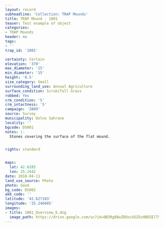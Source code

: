 ```yaml
---
layout: record
subheadline: 'Collection: TRAP Mounds'
title: TRAP Mound - 1001
teaser: Test example of object
categories:
- TRAP Mounds
header: no
tags:
- ''
trap_id: '1001'

certainty: Certain
elevation: '370'
max_diameter: '15'
min_diameter: '15'
height: '0.5'
size_category: Small
surrounding_land_use: Annual Agriculture
surface_condition: Scrub|Tall Grass
robbed: Yes
crm_condition: '5'
crm_intactness: '5'
campaign: '2009'
source: Survey
municipality: Dolno Sahrane
locality: ''
bgcode: DS001
notes: |-
  Stones covering the surface of the flat mound.


rights: standard


maps:
  lat: 42.6285
  lon: 25.2442
date: 2018-04-11
land_use_source: Photo
photo: Good
bg_code: DS002
akb_code: ''
latitude: '42.627103'
longitude: '25.246605'
images:
- title: 1001_Overview_E.dng
  image_path: https://drive.google.com/uc?id=0B3Rg88wZDQscUGZGcHBOZElTSXM
---
```

